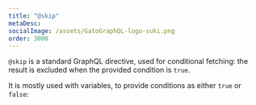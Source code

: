 ```yaml
---
title: "@skip"
metaDesc:
socialImage: /assets/GatoGraphQL-logo-suki.png
order: 3000
---
```


`@skip` is a standard GraphQL directive, used for conditional fetching: the result is excluded when the provided condition is `true`.

It is mostly used with variables, to provide conditions as either `true` or `false`:

<div id="graphiql-1st" class="graphiql-client"></div>

<script type="application/javascript">
window.addEventListener('DOMContentLoaded', () => {
  const graphQLFetcher = graphQLParams =>
    fetch(getGraphQLEndpointURL(graphQLParams), getGraphQLOptions(graphQLParams, 'include'))
      .then(response => response.json())
      .catch(() => response.text());

  ReactDOM.render(
    React.createElement(
      GraphiQL,
      {
        fetcher: graphQLFetcher,
        docExplorerOpen: false,
        response: GRAPHQL_RESPONSE_TEXT,
        query: 'query GetPosts(\n  $skipContent: Boolean!\n) {\n  posts(pagination: { limit: 5 }) {\n    id\n    title\n    content @skip(if: $skipContent)\n  }\n}',
        variables: '{\n  "skipContent": true\n}',
        defaultVariableEditorOpen: true
      }
    ),
    document.getElementById('graphiql-1st'),
  );
});
</script>

